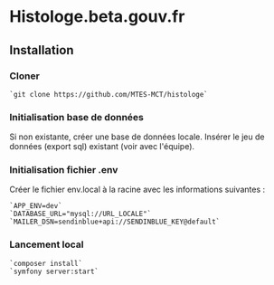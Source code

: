 # Histologe.beta.gouv.fr

## Installation

### Cloner

    `git clone https://github.com/MTES-MCT/histologe`

### Initialisation base de données

Si non existante, créer une base de données locale.
Insérer le jeu de données (export sql) existant (voir avec l'équipe).

### Initialisation fichier .env

Créer le fichier env.local à la racine avec les informations suivantes :

    `APP_ENV=dev`
    `DATABASE_URL="mysql://URL_LOCALE"`
    `MAILER_DSN=sendinblue+api://SENDINBLUE_KEY@default`

### Lancement local

    `composer install`
    `symfony server:start`
